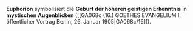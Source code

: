 
**Euphorion** symbolisiert die **Geburt der höheren geistigen Erkenntnis** in **mystischen Augenblicken** ([[GA068c (16.) GOETHES EVANGELIUM I, öffentlicher Vortrag Berlin, 26. Januar 1905|GA068c/16]]).
